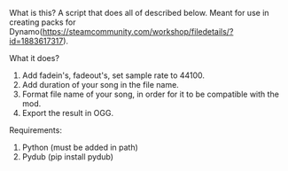 What is this?
A script that does all of described below. Meant for use in creating packs for Dynamo(https://steamcommunity.com/workshop/filedetails/?id=1883617317).

What it does?
1) Add fadein's, fadeout's, set sample rate to 44100.
2) Add duration of your song in the file name.
3) Format file name of your song, in order for it to be compatible with the mod.
4) Export the result in OGG.

Requirements:
1) Python (must be added in path)
2) Pydub (pip install pydub)


